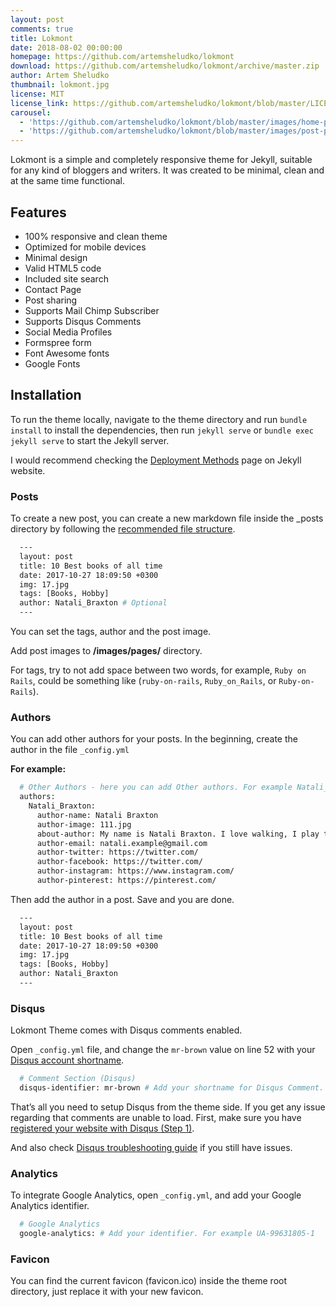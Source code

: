 ```yaml
---
layout: post
comments: true
title: Lokmont
date: 2018-08-02 00:00:00
homepage: https://github.com/artemsheludko/lokmont
download: https://github.com/artemsheludko/lokmont/archive/master.zip
author: Artem Sheludko
thumbnail: lokmont.jpg
license: MIT
license_link: https://github.com/artemsheludko/lokmont/blob/master/LICENSE.txt
carousel:
  - 'https://github.com/artemsheludko/lokmont/blob/master/images/home-page.jpg?raw=true'
  - 'https://github.com/artemsheludko/lokmont/blob/master/images/post-page.jpg?raw=true'
---
```


Lokmont is a simple and completely responsive theme for Jekyll, suitable for any kind of bloggers and writers. It was created to be minimal, clean and at the same time functional.

## Features

* 100% responsive and clean theme
* Optimized for mobile devices
* Minimal design
* Valid HTML5 code
* Included site search
* Contact Page
* Post sharing
* Supports Mail Chimp Subscriber
* Supports Disqus Comments
* Social Media Profiles
* Formspree form
* Font Awesome fonts
* Google Fonts

## Installation

To run the theme locally, navigate to the theme directory and run `bundle install` to install the dependencies, then run `jekyll serve` or `bundle exec jekyll serve` to start the Jekyll server.

I would recommend checking the [Deployment Methods](https://jekyllrb.com/docs/deployment-methods/) page on Jekyll website.

### Posts

To create a new post, you can create a new markdown file inside the _posts directory by following the [recommended file structure](https://jekyllrb.com/docs/posts/#creating-post-files).

```sh
  ---
  layout: post
  title: 10 Best books of all time
  date: 2017-10-27 18:09:50 +0300
  img: 17.jpg
  tags: [Books, Hobby]
  author: Natali_Braxton # Optional
  ---
```

You can set the tags, author and the post image.

Add post images to **/images/pages/** directory.

For tags, try to not add space between two words, for example, `Ruby on Rails`, could be something like (`ruby-on-rails`, `Ruby_on_Rails`, or `Ruby-on-Rails`).

### Authors

You can add other authors for your posts. In the beginning, create the author in the file `_config.yml`

**For example:**

```sh
  # Other Authors - here you can add Other authors. For example Natali_Braxton
  authors:
    Natali_Braxton:
      author-name: Natali Braxton
      author-image: 111.jpg
      about-author: My name is Natali Braxton. I love walking, I play the guitar in my spare time. And also write articles about different technologies.
      author-email: natali.example@gmail.com
      author-twitter: https://twitter.com/
      author-facebook: https://twitter.com/
      author-instagram: https://www.instagram.com/
      author-pinterest: https://pinterest.com/
```

Then add the author in a post. Save and you are done.

```sh
  ---
  layout: post
  title: 10 Best books of all time
  date: 2017-10-27 18:09:50 +0300
  img: 17.jpg
  tags: [Books, Hobby]
  author: Natali_Braxton
  ---
```

### Disqus

Lokmont Theme comes with Disqus comments enabled.

Open `_config.yml` file, and change the `mr-brown` value on line 52 with your [Disqus account shortname](https://help.disqus.com/customer/portal/articles/466208).

```sh
  # Comment Section (Disqus)
  disqus-identifier: mr-brown # Add your shortname for Disqus Comment. For example mr-brown
```

That’s all you need to setup Disqus from the theme side. If you get any issue regarding that comments are unable to load. First, make sure you have [registered your website with Disqus (Step 1)](https://help.disqus.com/customer/portal/articles/466182-publisher-quick-start-guide).

And also check [Disqus troubleshooting guide](https://help.disqus.com/customer/portal/articles/472007-i-m-receiving-the-message-%22we-were-unable-to-load-disqus-%22) if you still have issues.

### Analytics

To integrate Google Analytics, open `_config.yml`, and add your Google Analytics identifier.

```sh
  # Google Analytics
  google-analytics: # Add your identifier. For example UA-99631805-1
```

### Favicon

You can find the current favicon (favicon.ico) inside the theme root directory, just replace it with your new favicon.
